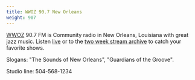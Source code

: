 ```yaml
---
title: WWOZ 90.7 New Orleans
weight: 907
---
```

[WWOZ] 90.7 FM is Community radio in New Orleans, Louisiana with great
jazz music.  Listen [live](https://www.wwoz.org/listen/player/) or to
the [two week stream archive](https://www.wwoz.org/listen/archive/) to
catch your favorite shows.

Slogans: "The Sounds of New Orleans", "Guardians of the Groove".

Studio line: 504-568-1234

[WWOZ]:https://www.wwoz.org/
